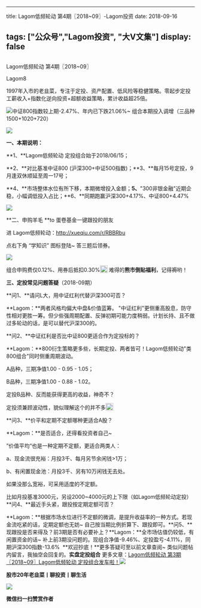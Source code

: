 
---
title:   Lagom低频轮动 第4期〖2018~09〗-Lagom投资
date: 2018-09-16

tags: ["公众号","Lagom投资", "大V文集"]
display: false
---


## 



Lagom低频轮动 第4期〖2018~09〗




Lagom8




1997年入市的老韭菜，专注于定投、资产配置、低风险等稳健策略。零起步定投工薪收入+指数化逆向投资+超额收益策略，累计收益超25倍。




<img class="" data-copyright="0" data-ratio="0.05776173285198556" data-s="300,640" src="https://mmbiz.qpic.cn/mmbiz_png/ZB4WjgjLjJW3KtDibicU3BB1HNQ9lDS2M5oGRnchkNPRzYsc0Ua6CIu7rZH3vAficcBEPYHU9ZTPqkic1sicT8CaxQQ/640?wx_fmt=png" data-type="png" data-w="554" style=""/>中证800指数较上期-2.47%、年内已下跌21.06%~ 组合本期投入调增（三品种1500+1020+720）

<img class="" data-copyright="0" data-ratio="0.2251968503937008" data-s="300,640" src="https://mmbiz.qpic.cn/mmbiz_png/ZB4WjgjLjJVdAXs6AicQLRROlKP6WWxnj32uw79rM2xudbKSXYqTNGv6ibhl01CLc8FzPg36OAW6tcbkciaZVyFdw/640?wx_fmt=png" data-type="png" data-w="635" style=""/>

**一、本期说明：**

**1、**Lagom低频轮动&nbsp;定投组合始于2018/06/15；

**2、**对比基准中证800 (沪深300+中证500指数)；**3、**每月15号定投，9月逢双休顺延至周一17号；

**4、**市场整体水位有所下移，本期微增投入金额；**5、**"300非银金融"近期企稳，小幅调低投入占比；**6、**同期跑赢沪深300+4.17%、中证800+4.47%

<img class="" data-copyright="0" data-ratio="0.5862068965517241" data-s="300,640" src="https://mmbiz.qpic.cn/mmbiz_png/ZB4WjgjLjJVdAXs6AicQLRROlKP6WWxnjicKKGVyMjX63BvrIVonx5bicUDUv1O3sJNICKa5RcwqTlBVQFqtxdnDA/640?wx_fmt=png" data-type="png" data-w="580" style=""/>



**二、申购羊毛 **to 蛋卷基金一键跟投的朋友

进 Lagom低频轮动：http://xueqiu.com/r/RBBRbu

点右下角 “学知识” 图标登陆~ 答三题后领券。

<img class="" data-copyright="0" data-ratio="1.2980392156862746" data-s="300,640" src="https://mmbiz.qpic.cn/mmbiz_png/ZB4WjgjLjJVdAXs6AicQLRROlKP6WWxnjQyWm56VcKhHibSCuIV4Wq1L9JBGdkynXQujcT5DYrm3KiaGibkGzF9Wgw/640?wx_fmt=png" data-type="png" data-w="510" style=""/>

组合申购费仅0.12%、用券后抵扣0.30%<img src="https://res.wx.qq.com/mpres/htmledition/images/icon/common/emotion_panel/smiley/smiley_2.png" data-ratio="1" data-w="20" style="color: rgb(136, 136, 136);font-size: 15px;white-space: normal;display: inline-block;width: 20px;vertical-align: text-bottom;"/>&nbsp;难得的**熊市倒贴福利**，记得褥哟！

**三、定投常见问题答疑**（2018-09期）

**问1、**请问L大，用中证红利代替沪深300可否？

**Lagom：**两者风格均偏大中盘&amp;价值蓝筹。&nbsp;"中证红利"更侧重高股息，防守性相对更胜一筹。但少些强周期配置、反弹初期可能力度稍弱。计划长持、且不做过多轮动的话，是可以替代沪深300的。

**问2、**中证红利是否比中证800更适合作为定投标的？

**Lagom：**800衍生策略更多些，长期定投、两者皆可！Lagom低频轮动"类800组合"同时侧重周期波动。

A品种，三期净值1.00 - 0.95 - 1.05；

B品种，三期净值1.00 - 0.88 - 1.02。

定投B品种、反而能获得更高的收益，神奇不？

定投须兼顾波动性，貌似理解这个的并不多<img src="https://res.wx.qq.com/mpres/htmledition/images/icon/common/emotion_panel/smiley/smiley_4.png" data-ratio="1" data-w="20" style="display:inline-block;width:20px;vertical-align:text-bottom;"/>



**问3、**价平和定期不定额哪种更适合A股？

**Lagom：**是否适合，还得看投资者自己~&nbsp;



”价值平均“也是一种定期不定额，更适合两类人：

a、现金流很充裕：月投3千、每月另节余闲钱&gt;1万；

b、有闲置现金池：月投3千、另有10万闲钱无去处。

如果没那么宽裕，可采用适度的不定额。

比如月投基准3000元，另设2000~4000元的上下限（如Lagom低频轮动定投）**问4、**最近手头紧，跟投按定期定额可否？

**Lagom：**根据市场水位进行不定额的微调，是提升收益率的一种方式。若现金流吃紧的话，定期定额也无妨~ 自己按当期比例折算下、跟投即可。**问5、**现跟投是否来得及？前3期是否有必要补上？**Lagom：**全市场估值仍较低，有闲置资金的话~ 补上前3期没问题的。现组合净值-9.46%、定投盈亏-4.11%，同期沪深300指数-13.6%&nbsp; **欢迎抄底！**更多答疑可至以前文章查阅~&nbsp;类似问题帖内留言，我抽空会回复的。**实盘定投组合** 更多文章：[Lagom低频轮动 第3期〖2018~09〗](http://mp.weixin.qq.com/s?__biz=MzI3MDQ2NjY2Mw==&amp;mid=2247483804&amp;idx=1&amp;sn=0be3d7dee7550963b1a8124d0877bc23&amp;chksm=ead1ea94dda66382c7b35997e48874f358f78bf61fa2d3f21588df9cd303f37ed09b11fef90b&amp;scene=21#wechat_redirect)[Lagom低频轮动 定投组合发车啦！](http://mp.weixin.qq.com/s?__biz=MzI3MDQ2NjY2Mw==&amp;mid=2247483768&amp;idx=1&amp;sn=f881618316d4350d97b9493d2ce20f56&amp;chksm=ead1ea70dda663664d7a9c55da1379a6741f0417c680154227dd88a06a0536c525d9f076e838&amp;scene=21#wechat_redirect)<img class="" data-copyright="0" data-ratio="0.05776173285198556" data-s="300,640" src="https://mmbiz.qpic.cn/mmbiz_png/ZB4WjgjLjJW3KtDibicU3BB1HNQ9lDS2M5oGRnchkNPRzYsc0Ua6CIu7rZH3vAficcBEPYHU9ZTPqkic1sicT8CaxQQ/640?wx_fmt=png" data-type="png" data-w="554"/>

**股市20年老韭菜丨聊投资丨聊生活**

<img class="" data-copyright="0" data-ratio="0.390625" data-s="300,640" src="https://mmbiz.qpic.cn/mmbiz_png/ZB4WjgjLjJW3KtDibicU3BB1HNQ9lDS2M5AHEoeiaz0dQ4NfIRjBMuXvyJn8dXWm7ftklb0xqheiaMia0zbkyMJiaKzA/640?wx_fmt=png" data-type="png" data-w="640" style=""/>


**微信扫一扫赞赏作者**















